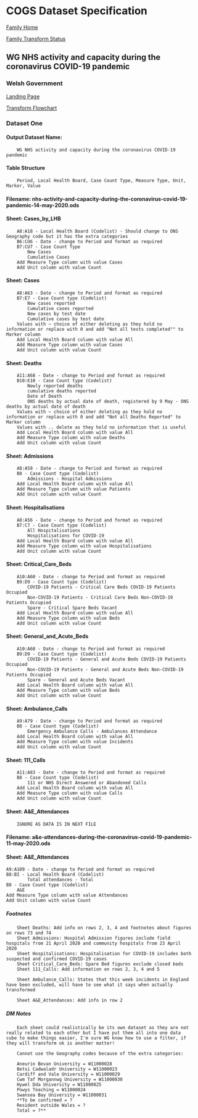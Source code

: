 # COGS Dataset Specification

[Family Home](https://gss-cogs.github.io/family-covid-19/datasets/specmenu.html)

[Family Transform Status](https://gss-cogs.github.io/family-covid-19/datasets/index.html)

## WG NHS activity and capacity during the coronavirus COVID-19 pandemic 

### Welsh Government

[Landing Page](https://gov.wales/nhs-activity-and-capacity-during-coronavirus-covid-19-pandemic)

[Transform Flowchart](https://gss-cogs.github.io/family-covid-19/datasets/specflowcharts.html?wg-nhs-activity-and-capacity-during-the-coronavirus-covid-19-pandemic/flowchart.ttl)

### Dataset One

#### Output Dataset Name:

		WG NHS activity and capacity during the coronavirus COVID-19 pandemic

#### Table Structure

		Period, Local Health Board, Case Count Type, Measure Type, Unit, Marker, Value

#### Filename: nhs-activity-and-capacity-during-the-coronavirus-covid-19-pandemic-14-may-2020.ods

#### Sheet: Cases_by_LHB

		A8:A18 - Local Health Board (Codelist) - Should change to ONS Geography code but it has the extra categories
		B6:CU6 - Date - change to Period and format as required
		B7:CU7 - Case Count Type
			New Cases
			Cumulative Cases
		Add Measure Type column with value Cases
		Add Unit column with value Count
		

#### Sheet: Cases

		A8:A63 - Date - change to Period and format as required
		B7:E7 - Case Count type (Codelist)
			New cases reported
			Cumulative cases reported
			New cases by test date
			Cumulative cases by test date
		Values with ~ choice of either deleting as they hold no information or replace with 0 and add "Not all tests completed"" to Marker column
		Add Local Health Board column with value All
		Add Measure Type column with value Cases
		Add Unit column with value Count

#### Sheet: Deaths

		A11:A68 - Date - change to Period and format as required
		B10:E10 - Case Count type (Codelist)
			Newly reported deaths
			cumulative deaths reported
			Date of Death
			ONS deaths by actual date of death, registered by 9 May - ONS deaths by actual date of death
		Values with ~ choice of either deleting as they hold no information or replace with 0 and add "Not all Deaths Reported" to Marker column
		Values with .. delete as they hold no information that is useful
		Add Local Health Board column with value All
		Add Measure Type column with value Deaths
		Add Unit column with value Count

#### Sheet: Admissions

		A8:A58 - Date - change to Period and format as required
		B8 - Case Count type (Codelist)
			Admissions - Hospital Admissions	
		Add Local Health Board column with value All
		Add Measure Type column with value Patients
		Add Unit column with value Count	


#### Sheet: Hospitalisations

		A8:A56 - Date - change to Period and format as required
		B7:C7 - Case Count type (Codelist)
			All Hospitalisations
			Hospitalisations for COVID-19
		Add Local Health Board column with value All
		Add Measure Type column with value Hospitalisations
		Add Unit column with value Count

#### Sheet: Critical_Care_Beds

		A10:A60 - Date - change to Period and format as required
		B9:D9 - Case Count type (Codelist)
			COVID-19 Patients - Critical Care Beds COVID-19 Patients Occupied
			Non-COVID-19 Patients - Critical Care Beds Non-COVID-19 Patients Occupied
			Spare - Critical Spare Beds Vacant
		Add Local Health Board column with value All
		Add Measure Type column with value Beds
		Add Unit column with value Count

#### Sheet: General_and_Acute_Beds

		A10:A60 - Date - change to Period and format as required
		B9:D9 - Case Count type (Codelist)
			COVID-19 Patients - General and Acute Beds COVID-19 Patients Occupied
			Non-COVID-19 Patients - General and Acute Beds Non-COVID-19 Patients Occupied
			Spare - General and Acute Beds Vacant
		Add Local Health Board column with value All
		Add Measure Type column with value Beds
		Add Unit column with value Count

#### Sheet: Ambulance_Calls

		A9:A79 - Date - change to Period and format as required
		B8 - Case Count type (Codelist)
			Emergency Ambulance Calls - Ambulances Attendance
		Add Local Health Board column with value All
		Add Measure Type column with value Incidents
		Add Unit column with value Count

#### Sheet: 111_Calls

		A11:A83 - Date - change to Period and format as required
		B8 - Case Count type (Codelist)
			111 or NHS Direct Answered or Abandoned Calls
		Add Local Health Board column with value All
		Add Measure Type column with value Calls
		Add Unit column with value Count

#### Sheet: A&E_Attendances

		IGNORE AS DATA IS IN NEXT FILE

#### Filename: a&e-attendances-during-the-coronavirus-covid-19-pandemic-11-may-2020.ods

#### Sheet: A&E_Attendances

	A9:A109 - Date - change to Period and format as required
	B8:BI - Local Health Board (Codelist)
			Total attendances - Total
	B8 - Case Count type (Codelist)
		A&E
	Add Measure Type column with value Attendances
	Add Unit column with value Count

##### Footnotes

		Sheet Deaths: Add info on rows 2, 3, 4 and footnotes about figures on rows 73 and 74
		Sheet Admissions: Hospital Admission figures include field hospitals from 21 April 2020 and community hospitals from 23 April 2020
		Sheet Hospitalisations: Hospitalisation for COVID-19 includes both suspected and confirmed COVID-19 cases
		Sheet Critical_Care_Beds: Spare Bed figures exclude closed beds
		Sheet 111_Calls: Add information on rows 2, 3, 4 and 5

		Sheet Ambulance_Calls: States that this week incidents in England have been excluded, will have to see what it says when actually transformed

		Sheet A&E_Attendances: Add info in row 2

##### DM Notes

		Each sheet could realistically be its own dataset as they are not really related to each other but I have put them all into one data cube to make things easier, I'm sure WG know how to use a filter, if they will transform ok is another matter!

		Cannot use the Geography codes because of the extra categories:
	
		Aneurin Bevan University = W11000028
		Betsi Cadwaladr University = W11000023
		Cardiff and Vale University = W11000029
		Cwm Taf Morgannwg University = W11000030
		Hywel Dda University = W11000025
		Powys Teaching = W11000024
		Swansea Bay University = W11000031
		**To be confirmed = ?
		Resident outside Wales = ?
		Total = ?**

